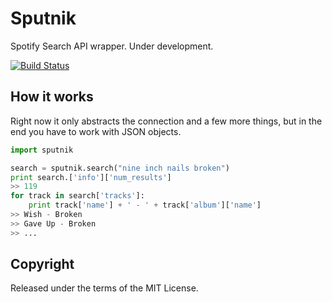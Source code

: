 Sputnik
=======
Spotify Search API wrapper. Under development.

 [![Build Status](https://travis-ci.org/ignaciocontreras/sputnik.png)](https://travis-ci.org/ignaciocontreras/sputnik)


How it works
------------
Right now it only abstracts the connection and a few more things, but in the
end you have to work with JSON objects.

```python
import sputnik

search = sputnik.search("nine inch nails broken")
print search.['info']['num_results']
>> 119
for track in search['tracks']:
    print track['name'] + ' - ' + track['album']['name']
>> Wish - Broken
>> Gave Up - Broken
>> ...
```

Copyright
---------
Released under the terms of the MIT License.
